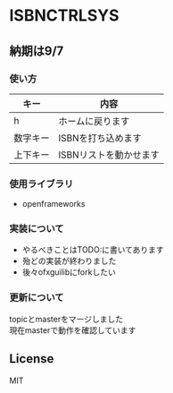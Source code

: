 
# ISBNCTRLSYS

## 納期は9/7

### 使い方

| キー | 内容 |
| --- | --- |
| h | ホームに戻ります |
| 数字キー | ISBNを打ち込めます |
| 上下キー | ISBNリストを動かせます |

### 使用ライブラリ

- openframeworks

### 実装について

- やるべきことはTODO:に書いてあります
- 殆どの実装が終わりました
- 後々ofxguilibにforkしたい

### 更新について

topicとmasterをマージしました  
現在masterで動作を確認しています

## License

MIT
